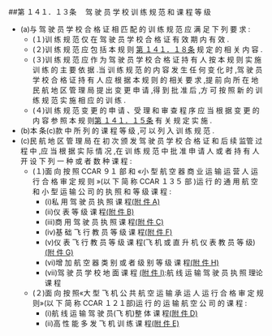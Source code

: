 ##第 １４１．１３条 　驾 驶 员 学 校 训 练 规 范 和 课 程 等 级

- (a)与 驾 驶 员 学 校 合 格 证 相 匹 配 的 训 练 规 范 应 满 足 下 列 要 求 : 
  + (１)训 练 规 范 仅 在 驾 驶 员 学 校 合 格 证 有 效 期 内 有 效 . 
  + (２)训 练 规 范 应 包 括 本 规 则 [第 １４１．１８条](CCAR.141.18.MD) 规 定 的 相 关 内 容 . 
  + (３)训 练 规 范 应 作 为 驾 驶 员 学 校 合 格 证 持 有 人 按 本 规 则 实 施训 练 的 主 要 依 据 .当 训 练 规 范 的 内 容 发 生 任 何 变 化 时 ,驾 驶 员 学 校 合 格 证 持 有 人 应 根 据 本 规 则 的 相关 要 求 ,提 前 向 所 在 地 民 航 地 区 管 理 局 提 出 变 更 申 请 ,得 到 批 准 后 ,方 可 按 照 新 的 训 练 规 范 实 施 相 应 的 训 练 .
  + (４)训 练 规 范 变 更 的 申 请 、受 理 和 审 查 程 序 应 当 根 据 变 更 的 内 容 参 照 本 规 则[第 １４１．１５条](CCAR.141.15.MD) 有 关 规 定 实 施 .
- (b)本 条(c)款 中 所 列 的 课 程 等 级 ,可 以 列 入 训 练 规 范 . 
- (c)民 航 地 区 管 理 局 在 初 次 颁 发 驾 驶 员 学 校 合 格 证 和 后 续 监管 过 程 中 ,应 当 根 据 实 际 情 况 ,在 训 练 规 范 中 批 准 申 请 人 或 者 持 有 人 开 设 下 列 一 种 或 者 数 种 课 程 :
  + (１)面 向 按 照 CCAR ９１ 部 和 «小 型 航 空 器 商 业 运 输 运 营 人 运 行 合 格 审 定 规 则 »(以 下 简 称 CCAR １３５ 部 )运 行 的 通 用 航 空 和 小 型 运 输 公 司 的 执 照 和 等 级 课 程 :
    * (i)私 用 驾 驶 员 执 照 课 程[(附 件 A)](附件A.MD)
    * (ii)仪 表 等 级 课 程[(附 件 B)](附件B.MD)
    * (iii)商 用 驾 驶 员 执 照 课 程[(附 件 C)](附件C.MD)
    * (iv)基 础 飞 行 教 员 等 级 课 程[(附 件 F)](附件F.MD)
    *  (v)仪 表 飞 行 教 员 等 级 课 程(飞 机 或 直 升 机 仪 表 教 员 等 级)[(附 件 G)](附件G.MD)
    * (vi)增 加 航 空 器 类 别 或 者 级 别 等 级 课 程[(附 件 H)](附件H.MD) 
    * (vii)驾 驶 员 学 校 地 面 课 程 [(附 件 I)](附件I.MD):航 线 运 输 驾 驶 员 执 照 理论 课 程
  + (２)面 向 按 照«大 型 飞 机 公 共 航 空 运 输 承 运 人 运 行 合 格 审 定 规 则»(以 下 简 称 CCAR １２１部)运 行 的 运 输 航 空 公 司 的 课 程 :
    * (i)航 线 运 输 驾 驶 员(飞 机)整 体 课 程[(附 件 D)](附件D.MD) 
    * (ii)高 性 能 多 发 飞 机 训 练 课 程[(附 件 E)](附件E.MD)
